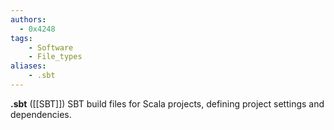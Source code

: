 ```yaml
---
authors:
  - 0x4248
tags:
    - Software
    - File_types
aliases:
    - .sbt
---
```

**.sbt** ([[SBT]]) SBT build files for Scala projects, defining project settings and dependencies.
